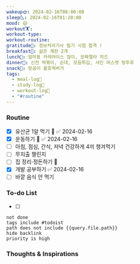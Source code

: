 ```yaml
---
wakeup🌞: 2024-02-16T08:00:00
sleep🌜: 2024-02-16T01:20:00
mood: 😄
workout🏋️: 
workout-type: 
workout-routine: 
gratitude🙏: 정보처리기사 필기 시험 합격 !
breakfast🍳: 삶은 계란 2개
lunch🍚: 엄마표 카레라이스 많이, 모짜렐라 치즈
dinner🥗: 신전 떡볶이, 순대, 모듬튀김, 샤인 머스켓 탕후루
snack🍬: 망곰이 꿀호떡버거
tags:
  - meal-log📝
  - study-log📓
  - workout-log💪
  - "#routine"
---
```

### Routine 
- [x] 유산균 1알 먹기 🔼 ✅ 2024-02-16
- [x] 운동하기 🔼 ✅ 2024-02-16
- [ ] 아침, 점심, 간식, 저녁 건강하게 4끼 챙겨먹기
- [ ] 무지출 챌린지 
- [ ] 집 정리·정돈하기 🔼
- [x] 개발 공부하기 ✅ 2024-02-16
- [ ] 바깥 음식 안 먹기 

### To-do List 
- [ ] 
```tasks
not done
tags include #todoist 
path does not include {{query.file.path}}
hide backlink
priority is high
```


### Thoughts & Inspirations
